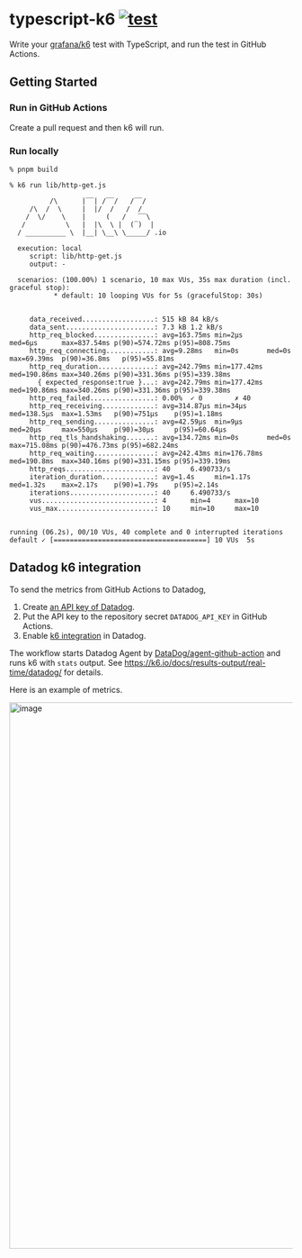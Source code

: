 # typescript-k6 [![test](https://github.com/int128/typescript-k6/actions/workflows/test.yaml/badge.svg)](https://github.com/int128/typescript-k6/actions/workflows/test.yaml)

Write your [grafana/k6](https://k6.io) test with TypeScript, and run the test in GitHub Actions.

## Getting Started

### Run in GitHub Actions

Create a pull request and then k6 will run.

### Run locally

```console
% pnpm build
```

```console
% k6 run lib/http-get.js

          /\      |‾‾| /‾‾/   /‾‾/   
     /\  /  \     |  |/  /   /  /    
    /  \/    \    |     (   /   ‾‾\  
   /          \   |  |\  \ |  (‾)  | 
  / __________ \  |__| \__\ \_____/ .io

  execution: local
     script: lib/http-get.js
     output: -

  scenarios: (100.00%) 1 scenario, 10 max VUs, 35s max duration (incl. graceful stop):
           * default: 10 looping VUs for 5s (gracefulStop: 30s)


     data_received..................: 515 kB 84 kB/s
     data_sent......................: 7.3 kB 1.2 kB/s
     http_req_blocked...............: avg=163.75ms min=2µs      med=6µs      max=837.54ms p(90)=574.72ms p(95)=808.75ms
     http_req_connecting............: avg=9.28ms   min=0s       med=0s       max=69.39ms  p(90)=36.8ms   p(95)=55.81ms 
     http_req_duration..............: avg=242.79ms min=177.42ms med=190.86ms max=340.26ms p(90)=331.36ms p(95)=339.38ms
       { expected_response:true }...: avg=242.79ms min=177.42ms med=190.86ms max=340.26ms p(90)=331.36ms p(95)=339.38ms
     http_req_failed................: 0.00%  ✓ 0        ✗ 40  
     http_req_receiving.............: avg=314.87µs min=34µs     med=138.5µs  max=1.53ms   p(90)=751µs    p(95)=1.18ms  
     http_req_sending...............: avg=42.59µs  min=9µs      med=20µs     max=550µs    p(90)=30µs     p(95)=60.64µs 
     http_req_tls_handshaking.......: avg=134.72ms min=0s       med=0s       max=715.08ms p(90)=476.73ms p(95)=682.24ms
     http_req_waiting...............: avg=242.43ms min=176.78ms med=190.8ms  max=340.16ms p(90)=331.15ms p(95)=339.19ms
     http_reqs......................: 40     6.490733/s
     iteration_duration.............: avg=1.4s     min=1.17s    med=1.32s    max=2.17s    p(90)=1.79s    p(95)=2.14s   
     iterations.....................: 40     6.490733/s
     vus............................: 4      min=4      max=10
     vus_max........................: 10     min=10     max=10


running (06.2s), 00/10 VUs, 40 complete and 0 interrupted iterations
default ✓ [======================================] 10 VUs  5s
```

## Datadog k6 integration

To send the metrics from GitHub Actions to Datadog,

1. Create [an API key of Datadog](https://docs.datadoghq.com/account_management/api-app-keys/).
2. Put the API key to the repository secret `DATADOG_API_KEY` in GitHub Actions.
3. Enable [k6 integration](https://docs.datadoghq.com/integrations/k6/) in Datadog.

The workflow starts Datadog Agent by [DataDog/agent-github-action](https://github.com/DataDog/agent-github-action) and runs k6 with `stats` output.
See https://k6.io/docs/results-output/real-time/datadog/ for details.

Here is an example of metrics.

<img width="970" alt="image" src="https://user-images.githubusercontent.com/321266/226154959-24f03266-2ec2-4cbd-8f2b-fffccbae8b0f.png">

